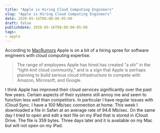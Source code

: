 ```yaml
---
title: "Apple is Hiring Cloud Computing Engineers"
slug: "Apple is Hiring Cloud Computing Engineers"
date: 2020-05-16T08:00:00-05:00
draft: false
publishdate: 2020-05-16T08:00:00-05:00
tags:
- apple
---
```


According to [MacRumors][1] Apple is on a bit of a hiring spree for software engineers with cloud computing expertise.

>The range of employees Apple has hired has created "a stir" in the "tight-knit cloud community," and is a sign that Apple is perhaps planning to build serious cloud infrastructure to compete with Amazon, Microsoft, and Google.

I think Apple has improved their cloud services significantly over the past few years. Certain aspects of their systems still annoy me and seem to function less well than competitors. In particular I have regular issues with iCloud Sync. I have a 100 Mb/sec connection at home. This week I downloaded a file in Safari at an average rate of 94.6 Mb/sec. On the same day I tried to open and edit a text file on my iPad that is stored in iCloud Drive. The file is 359 bytes. Three days later and it is available on my Mac but will not open on my iPad.

[1]: https://www.macrumors.com/2020/05/11/apple-cloud-hiring-spree/
